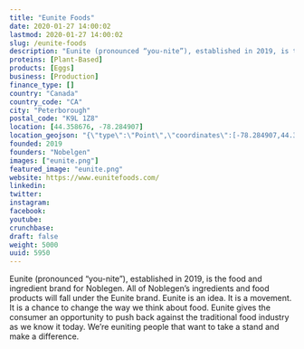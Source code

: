 ```yaml
---
title: "Eunite Foods"
date: 2020-01-27 14:00:02
lastmod: 2020-01-27 14:00:02
slug: /eunite-foods
description: "Eunite (pronounced “you-nite”), established in 2019, is the food and ingredient brand for Noblegen. All of Noblegen’s ingredients and food products will fall under the Eunite brand. Eunite is an idea. It is a movement. It is a chance to change the way we think about food. Eunite gives the consumer an opportunity to push back against the traditional food industry as we know it today. We’re euniting people that want to take a stand and make a difference."
proteins: [Plant-Based]
products: [Eggs]
business: [Production]
finance_type: []
country: "Canada"
country_code: "CA"
city: "Peterborough"
postal_code: "K9L 1Z8"
location: [44.358676, -78.284907]
location_geojson: "{\"type\":\"Point\",\"coordinates\":[-78.284907,44.358676]}"
founded: 2019
founders: "Nobelgen"
images: ["eunite.png"]
featured_image: "eunite.png"
website: https://www.eunitefoods.com/
linkedin: 
twitter: 
instagram: 
facebook: 
youtube: 
crunchbase: 
draft: false
weight: 5000
uuid: 5950
---
```

Eunite (pronounced “you-nite”), established in 2019, is the food and ingredient brand for Noblegen. All of Noblegen’s ingredients and food products will fall under the Eunite brand. Eunite is an idea. It is a movement. It is a chance to change the way we think about food. Eunite gives the consumer an opportunity to push back against the traditional food industry as we know it today. We’re euniting people that want to take a stand and make a difference.

